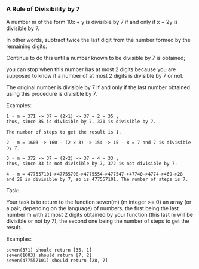 ﻿### A Rule of Divisibility by 7

A number m of the form 10x + y is divisible by 7 if and only if x − 2y is divisible by 7. 

In other words, subtract twice the last digit from the number formed by the remaining digits. 

Continue to do this until a number known to be divisible by 7 is obtained; 

you can stop when this number has at most 2 digits because you are supposed to know if a number of at most 2 digits is divisible by 7 or not.

The original number is divisible by 7 if and only if the last number obtained using this procedure is divisible by 7.

Examples:
```
1 - m = 371 -> 37 − (2×1) -> 37 − 2 = 35 ; 
thus, since 35 is divisible by 7, 371 is divisible by 7.

The number of steps to get the result is 1.

2 - m = 1603 -> 160 - (2 x 3) -> 154 -> 15 - 8 = 7 and 7 is divisible by 7.

3 - m = 372 -> 37 − (2×2) -> 37 − 4 = 33 ; 
thus, since 33 is not divisible by 7, 372 is not divisible by 7.

4 - m = 477557101->47755708->4775554->477547->47740->4774->469->28 
and 28 is divisible by 7, so is 477557101. The number of steps is 7.
```
Task:

Your task is to return to the function seven(m) (m integer >= 0) an array (or a pair, depending on the language) of numbers, the first being the last number m with at most 2 digits obtained by your function (this last m will be divisible or not by 7), the second one being the number of steps to get the result.

Examples:
```
seven(371) should return [35, 1]
seven(1603) should return [7, 2]
seven(477557101) should return [28, 7]




